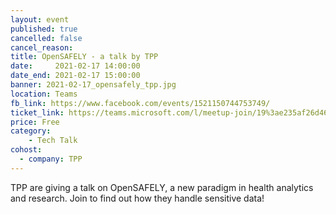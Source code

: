 ```yaml
---
layout: event
published: true
cancelled: false
cancel_reason:
title: OpenSAFELY - a talk by TPP
date:     2021-02-17 14:00:00
date_end: 2021-02-17 15:00:00
banner: 2021-02-17_opensafely_tpp.jpg
location: Teams
fb_link: https://www.facebook.com/events/1521150744753749/
ticket_link: https://teams.microsoft.com/l/meetup-join/19%3ae235af26d46143b39a0d96ba8868edc0%40thread.tacv2/1613524314142?context=%7b%22Tid%22%3a%22b2e47f30-cd7d-4a4e-a5da-b18cf1a4151b%22%2c%22Oid%22%3a%22386d2b1b-fa54-4263-a8cd-26e47d940388%22%7d 
price: Free
category:
    - Tech Talk
cohost:
  - company: TPP
---
```


TPP are giving a talk on OpenSAFELY, a new paradigm in health analytics and research. Join to find out how they handle sensitive data!
